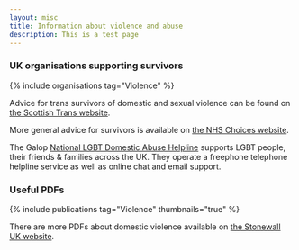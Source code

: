 ```yaml
---
layout: misc
title: Information about violence and abuse
description: This is a test page
---
```


### UK organisations supporting survivors

{% include organisations tag="Violence" %}

Advice for trans survivors of domestic and sexual violence can be found on [the Scottish Trans website](https://www.scottishtrans.org/trans-rights/practice/sexual-violence-abuse/).

More general advice for survivors is available on [the NHS Choices website](https://www.nhs.uk/live-well/healthy-body/getting-help-for-domestic-violence/).

The Galop [National LGBT Domestic Abuse Helpline](http://www.galop.org.uk/domesticabuse/) supports LGBT people, their friends & families across the UK. They operate a freephone telephone helpline service as well as online chat and email support.

### Useful PDFs

{% include publications tag="Violence" thumbnails="true" %}

There are more PDFs about domestic violence available on [the Stonewall UK website](https://www.stonewall.org.uk/help-advice/criminal-law/domestic-violence).
